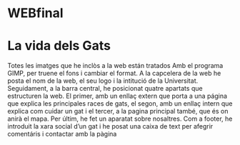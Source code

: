# WEBfinal
<!DOCTYPE html>
<html>
<body>
	<h1> La vida dels Gats</h1>
	<p>Totes les imatges que he inclòs a la web están tratados Amb el programa GIMP, per truene el fons i cambiar el format. 
    A la capcelera de la web he posta el nom de la web, el seu logo i la intitució de la 
Universitat. Seguidament, a la barra central, he posicionat quatre apartats que estructuren 
la web. El primer, amb un enllaç extern que porta a una página que explica les principales 
races de gats, el segon, amb un enllaç intern que explica com cuidar un gat i el tercer, a la 
pagina principal també, que és on anirà el mapa. Per últim, he fet un aparatat sobre 
nosaltres. Com a footer, he introduit la xara social d’un gat i he posat una caixa de text per 
afegrir comentáris i contactar amb la pàgina</p>
</body>
</html>
